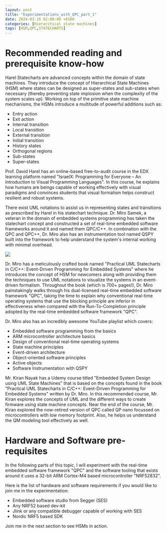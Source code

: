 ```yaml
---
layout: post
title: "Experimentations_with_QPC_part_1"
date: 2024-03-16 02:00:00 +0100
categories: [Hierarchical state machines]
tags: [HSM,QPC,STATECHARTS]
---
```


# Recommended reading and prerequisite know-how

Harel Statecharts are advanced concepts within the domain of state machines. They introduce the concept of Hierarchical State Machines (HSM) where states can be designed as super-states and sub-states when necessary (thereby preventing state implosion when the complexity of the system scales up). Working on top of the primitive state machine mechanisms, the HSMs introduce a multitude of powerful additions such as:  

- Entry action
- Exit action
- Internal transition
- Local transition
- External transition
- Initial transition
- History states
- Orthogonal regions
- Sub-states
- Super-states

Prof. David Harel has an online-based free-to-audit course in the EDX learning platform named "IsraelX: Programming for Everyone – An Introduction to Visual Programming Languages". In this course, he explains how humans are beings capable of working effectively with visual paradigms and convinces students that visual formalism helps construct resilient and robust systems.

There exist UML notations to assist us in representing states and transitions as prescribed by Harel in his statechart technique. Dr. Miro Samek, a veteran in the domain of embedded systems programming has taken the statechart concept and constructed a set of real-time embedded software frameworks around it and named them QPC/C++. In combination with the QPC and QPC++, Dr. Miro also has an instrumentation tool named QSPY built into the framework to help understand the system's internal working with minimal overhead.

![]({{site.data.navigation.Images[3][0]}}) 

Dr. Miro has a meticulously crafted book named "Practical UML Statecharts in C/C++: Event-Driven Programming for Embedded Systems" where he introduces the concept of HSM for newcomers along with providing them the techniques to use UML notations to visualize the systems in an event-driven formalism. Throughout the book (which is 700+ pages!), Dr. Miro painstakingly walks through his dual-licensed real-time embedded software framework "QPC", taking the time to explain why conventional real-time operating systems that use the blocking principle are inferior in effectiveness when compared with the Run-To-Completion principle adopted by the real-time embedded software framework "QPC".

Dr. Miro also has an incredibly awesome YouTube playlist which covers: 

- Embedded software programming from the basics
- ARM microcontroller architecture basics
- Design of conventional real-time operating systems
- State machine principles
- Event-driven architecture
- Object-oriented software principles
- Active objects
- Software Instrumentation with QSPY

Mr. Kiran Nayak has a Udemy course titled "Embedded System Design using UML State Machines" that is based on the concepts found in the book "Practical UML Statecharts in C/C++: Event-Driven Programming for Embedded Systems" written by Dr. Miro. In this recommended course, Mr. Kiran explores the concepts of UML and the different ways to create firmware using state machine concepts. Near the end of the course, Mr. Kiran explored the now-retired version of QPC called QP nano focussed on microcontrollers with low memory footprint. Also, he helps us understand the QM modeling tool effectively as well.

# Hardware and Software pre-requisites

In the following parts of this topic, I will experiment with the real-time embedded software framework "QPC" and the software tooling that exists around it uses a 32-bit ARM Cortex-M4 based microcontroller "NRF52832".

Here is the list of hardware and software requirements if you would like to join me in the experimentation:

- Embedded software studio from Segger (SES)
- Any NRF52 based dev-kit
- Jlink or any compatible debugger capable of working with SES
- Nordic NRF5 based SDK

Join me in the next section to see HSMs in action.
